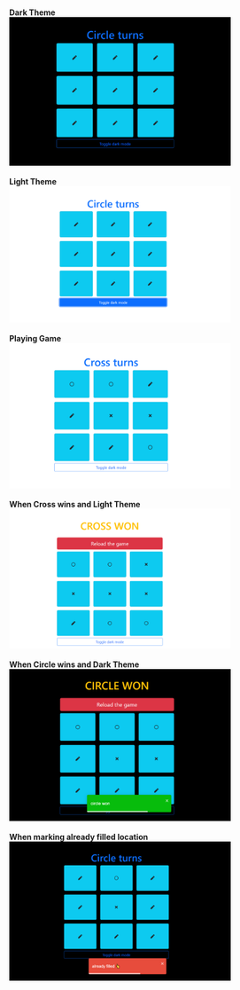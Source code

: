 
</br>**Dark Theme**</br><img width="400" src="https://github.com/RakshitGupta621/Tic-Tac-Toe/blob/main/tictactoeImages/tictactoe01.png">
<br></br>**Light Theme**</br><img width="400" src="https://github.com/RakshitGupta621/Tic-Tac-Toe/blob/main/tictactoeImages/tictactoe2.png">
<br></br>**Playing Game**</br><img width="400" src="https://github.com/RakshitGupta621/Tic-Tac-Toe/blob/main/tictactoeImages/tictactoe3.png">
<br></br>**When Cross wins and Light Theme**</br><img width="400" src="https://github.com/RakshitGupta621/Tic-Tac-Toe/blob/main/tictactoeImages/tictactoe4.png">
<br></br>**When Circle wins and Dark Theme**</br><img width="400" src="https://github.com/RakshitGupta621/Tic-Tac-Toe/blob/main/tictactoeImages/tictactoe5.png">
<br></br>**When marking already filled location**</br><img width="400" src="https://github.com/RakshitGupta621/Tic-Tac-Toe/blob/main/tictactoeImages/tictactoe6.png">

